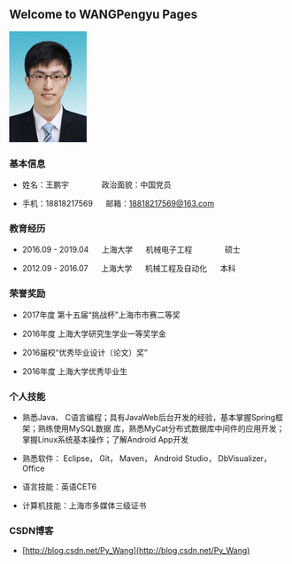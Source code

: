 ## Welcome to WANGPengyu Pages
![GitHub Logo](/images/photo.jpg)
### 基本信息
- 姓名：王鹏宇                 政治面貌：中国党员

- 手机：18818217569      邮箱：18818217569@163.com

### 教育经历
- 2016.09 - 2019.04      上海大学      机械电子工程               硕士

- 2012.09 - 2016.07      上海大学      机械工程及自动化      本科

### 荣誉奖励
- 2017年度 第十五届“挑战杯”上海市市赛二等奖

- 2016年度 上海大学研究生学业一等奖学金

- 2016届校“优秀毕业设计（论文）奖”

- 2016年度 上海大学优秀毕业生

### 个人技能
- 熟悉Java、 C语言编程；具有JavaWeb后台开发的经验，基本掌握Spring框架；熟练使用MySQL数据
库，熟悉MyCat分布式数据库中间件的应用开发；掌握Linux系统基本操作；了解Android App开发

- 熟悉软件： Eclipse， Git， Maven， Android Studio， DbVisualizer， Office

- 语言技能：英语CET6

- 计算机技能：上海市多媒体三级证书

### CSDN博客
- [http://blog.csdn.net/Py_Wang](http://blog.csdn.net/Py_Wang) 

